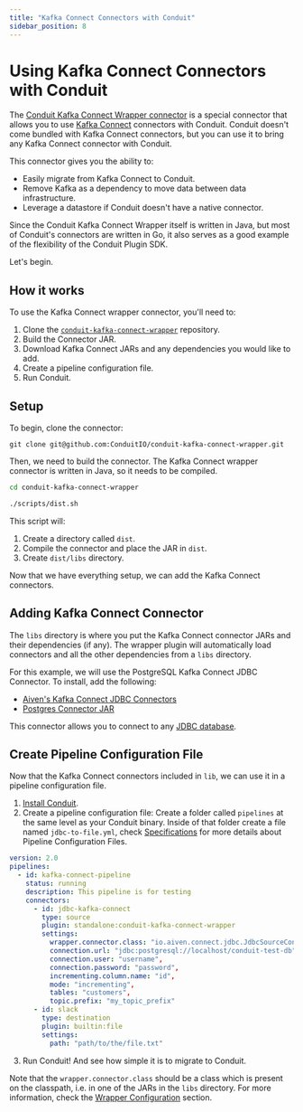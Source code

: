 ```yaml
---
title: "Kafka Connect Connectors with Conduit"
sidebar_position: 8
---
```


# Using Kafka Connect Connectors with Conduit

The [Conduit Kafka Connect Wrapper connector](https://github.com/ConduitIO/conduit-kafka-connect-wrapper) is a special
connector that allows you to use [Kafka Connect](https://docs.confluent.io/platform/current/connect/index.html) 
connectors with Conduit. Conduit doesn't come bundled with Kafka Connect connectors, but you can use it to bring any
Kafka Connect connector with Conduit.

This connector gives you the ability to:

- Easily migrate from Kafka Connect to Conduit.
- Remove Kafka as a dependency to move data between data infrastructure.
- Leverage a datastore if Conduit doesn't have a native connector.

Since the Conduit Kafka Connect Wrapper itself is written in Java, but most of Conduit's connectors are written in Go,
it also serves as a good example of the flexibility of the Conduit Plugin SDK.

Let's begin.

## How it works

To use the Kafka Connect wrapper connector, you'll need to:

1. Clone the [`conduit-kafka-connect-wrapper`](https://github.com/ConduitIO/conduit-kafka-connect-wrapper) repository.
1. Build the Connector JAR.
1. Download Kafka Connect JARs and any dependencies you would like to add.
1. Create a pipeline configuration file.
1. Run Conduit.


## Setup

To begin, clone the connector:

```
git clone git@github.com:ConduitIO/conduit-kafka-connect-wrapper.git
```

Then, we need to build the connector. The Kafka Connect wrapper connector is written in Java, so it needs to be compiled.


```bash
cd conduit-kafka-connect-wrapper

./scripts/dist.sh
```

This script will:

1. Create a directory called `dist`.
1. Compile the connector and place the JAR in `dist`.
1. Create `dist/libs` directory.

Now that we have everything setup, we can add the Kafka Connect connectors.

## Adding Kafka Connect Connector

The `libs` directory is where you put the Kafka Connect connector JARs and their dependencies (if any). The wrapper 
plugin will automatically load connectors and all the other dependencies from a `libs` directory.

For this example, we will use the PostgreSQL Kafka Connect JDBC Connector. To install, add the following:

- [Aiven's Kafka Connect JDBC Connectors](https://github.com/aiven/jdbc-connector-for-apache-kafka)
- [Postgres Connector JAR](https://repo1.maven.org/maven2/org/postgresql/postgresql/42.3.3/postgresql-42.3.3.jar)

This connector allows you to connect to any [JDBC database](https://en.wikipedia.org/wiki/Java_Database_Connectivity#:~:text=Java%20Database%20Connectivity%20(JDBC)%20is,Edition%20platform%2C%20from%20Oracle%20Corporation.).

## Create Pipeline Configuration File

Now that the Kafka Connect connectors included in `lib`, we can use it in a pipeline configuration file.

1. [Install Conduit](https://github.com/ConduitIO/conduit#installation-guide).
2. Create a pipeline configuration file: Create a folder called `pipelines` at the same level as your Conduit 
binary. Inside of that folder create a file named `jdbc-to-file.yml`, check [Specifications](https://conduit.io/docs/pipeline-configuration-files/specifications)
for more details about Pipeline Configuration Files.

````yaml
version: 2.0
pipelines:
  - id: kafka-connect-pipeline
    status: running
    description: This pipeline is for testing
    connectors:
      - id: jdbc-kafka-connect
        type: source
        plugin: standalone:conduit-kafka-connect-wrapper
        settings:
          wrapper.connector.class: "io.aiven.connect.jdbc.JdbcSourceConnector",
          connection.url: "jdbc:postgresql://localhost/conduit-test-db",
          connection.user: "username",
          connection.password: "password",
          incrementing.column.name: "id",
          mode: "incrementing",
          tables: "customers",
          topic.prefix: "my_topic_prefix"
      - id: slack
        type: destination
        plugin: builtin:file
        settings:
          path: "path/to/the/file.txt"
````
3. Run Conduit! And see how simple it is to migrate to Conduit.

Note that the `wrapper.connector.class` should be a class which is present on the classpath, i.e. in one of the JARs in
the `libs` directory.
For more information, check the [Wrapper Configuration](https://github.com/ConduitIO/conduit-kafka-connect-wrapper#configuration) section.

